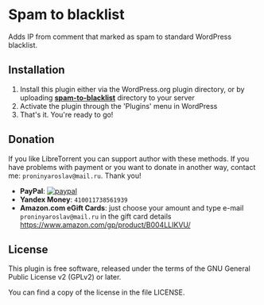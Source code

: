 # Spam to blacklist
Adds IP from comment that marked as spam to standard WordPress blacklist.

Installation
------------

1. Install this plugin either via the WordPress.org plugin directory, or by uploading [**spam-to-blacklist**](spam-to-blacklist) directory to your server
2. Activate the plugin through the 'Plugins' menu in WordPress
3. That's it. You're ready to go!

Donation
--------

If you like LibreTorrent you can support author with these methods. If you have problems with payment or you want to donate in another way, contact me: `proninyaroslav@mail.ru`. Thank you!

 - **PayPal**: [![paypal](https://www.paypalobjects.com/en_US/i/btn/btn_donateCC_LG.gif)](https://www.paypal.com/cgi-bin/webscr?cmd=_s-xclick&hosted_button_id=7J7TLAV8KSRZQ)
 - **Yandex Money**: `410011738561939`
 - **Amazon.com eGift Cards**: just choose your amount and type e-mail `proninyaroslav@mail.ru`
in the gift card details https://www.amazon.com/gp/product/B004LLIKVU/

License
-------

This plugin is free software, released under the terms of the GNU General Public License v2 (GPLv2) or later.

You can find a copy of the license in the file LICENSE.
